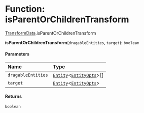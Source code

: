 # Function: isParentOrChildrenTransform

[TransformData](/auto-docs/editor/modules/TransformData.md).isParentOrChildrenTransform

**isParentOrChildrenTransform**(`dragableEntities`, `target`): `boolean`

#### Parameters

| Name | Type |
| :------ | :------ |
| `dragableEntities` | [`Entity`](/auto-docs/editor/classes/Entity-1.md)<[`EntityOpts`](/auto-docs/editor/interfaces/EntityOpts.md)>\[] |
| `target` | [`Entity`](/auto-docs/editor/classes/Entity-1.md)<[`EntityOpts`](/auto-docs/editor/interfaces/EntityOpts.md)> |

#### Returns

`boolean`
